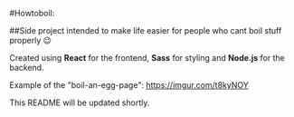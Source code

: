 #Howtoboil:

##Side project intended to make life easier for people who cant boil stuff properly 😉

Created using **React** for the frontend, **Sass** for styling and **Node.js** for the backend.

Example of the "boil-an-egg-page": https://imgur.com/t8kyNOY

This README will be updated shortly.